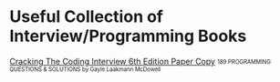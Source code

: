 # Useful Collection of Interview/Programming Books


[Cracking The Coding Interview 6th Edition Paper Copy](https://drive.google.com/file/d/1tK1d7q4FKfPEQeswIne_7gJzTlWN3aRz/view?usp=sharing)
<sub><sup>189 PROGRAMMING QUESTIONS & SOLUTIONS by Gayle Laakmann McDowell</sup></sub>
